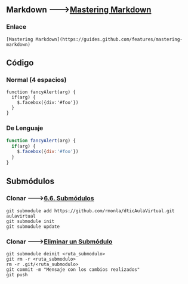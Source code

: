 ## Markdown --->[Mastering Markdown](https://guides.github.com/features/mastering-markdown)
### Enlace
    [Mastering Markdown](https://guides.github.com/features/mastering-markdown)
## Código
### Normal (4 espacios)
    function fancyAlert(arg) {
      if(arg) {
        $.facebox({div:'#foo'})
      }
    }
### De Lenguaje
```javascript
function fancyAlert(arg) {
  if(arg) {
    $.facebox({div:'#foo'})
  }
}
```

## Submódulos
### Clonar --->[6.6. Submódulos](https://uniwebsidad.com/libros/pro-git/capitulo-6/submodulos)
    git submodule add https://github.com/rmonla/dticAulaVirtual.git aulavirtual
    git submodule init
    git submodule update

### Clonar --->[Eliminar un Submódulo](https://metadrop.net/articulos/eliminar-submodulo-git-submodule-deinit)
    git submodule deinit <ruta_submodulo> 
    git rm -r <ruta_submodulo>
    rm -r .git/<ruta_submodulo>
    git commit -m "Mensaje con los cambios realizados"
    git push
